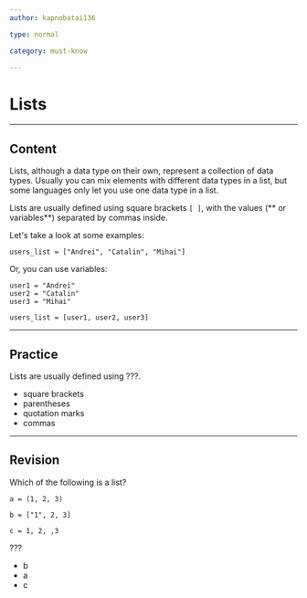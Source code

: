 ```yaml
---
author: kapnobatai136

type: normal

category: must-know

---
```


# Lists

---
## Content

Lists, although a data type on their own, represent a collection of data types. Usually you can mix elements with different data types in a list, but some languages only let you use one data type in a list.

Lists are usually defined using square brackets `[ ]`, with the values (** or variables**) separated by commas inside.


Let's take a look at some examples:

```plain-text
users_list = ["Andrei", "Catalin", "Mihai"]
```

Or, you can use variables:

```plain-text
user1 = "Andrei"
user2 = "Catalin"
user3 = "Mihai"

users_list = [user1, user2, user3]
```

---
## Practice

Lists are usually defined using ???.

* square brackets
* parentheses
* quotation marks
* commas

---
## Revision

Which of the following is a list?

```plain-text
a = (1, 2, 3)

b = ["1", 2, 3]

c = 1, 2, ,3
```

???

* b
* a
* c